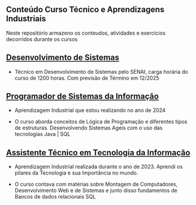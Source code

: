## Conteúdo Curso Técnico e Aprendizagens Industriais
 <p>Neste repositório armazeno os conteudos, atividades e exercícios decorridos durante os cursos </p>

 ## <a href="/Técnico em Desenvolvimentos de Sistemas">Desenvolvimento de Sistemas</a>
   - <p>Técnico em Desenvolvimento de Sistemas pelo SENAI, carga horária do curso de 1200 horas. Com previsão de Término em 12/2025</p>

 ## <a href="/Programador de Sistemas da Informação">Programador de Sistemas da Informação</a>
   - <p>Aprendizagem Industrial que estou realizando no ano de 2024</p>
   - <p>O curso aborda conceitos de Lógica de Programação e diferentes tipos de estruturas. Desenvolvendo Sistemas Ageis com o uso das tecnologias Java | SQL</p>

 ## <a href="/Assistente Técnico em TI">Assistente Técnico em Tecnologia da Informação</a>
   - <p>Aprendizagem Industrial realizada durante o ano de 2023. Aprendi os pilares da Tecnologia e sua Importância no mundo. </p>
   - <p>O curso contava com matérias sobre Montagem de Computadores, Desenvolvimento Web e de Sistemas e junto disso fundamentos de Bancos de dados relacionais SQL</p>

